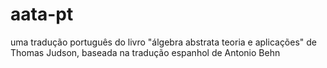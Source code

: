 # aata-pt
uma tradução português do livro "álgebra abstrata teoria e aplicações" de Thomas Judson,
baseada na tradução espanhol de Antonio Behn
